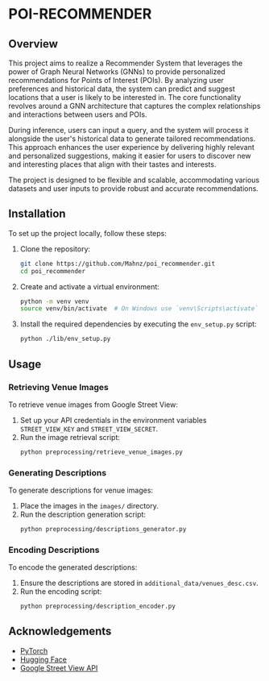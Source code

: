 # POI-RECOMMENDER

## Overview
This project aims to realize a Recommender System that leverages the power of Graph Neural Networks (GNNs) to provide personalized recommendations for Points of Interest (POIs). By analyzing user preferences and historical data, the system can predict and suggest locations that a user is likely to be interested in. The core functionality revolves around a GNN architecture that captures the complex relationships and interactions between users and POIs.

During inference, users can input a query, and the system will process it alongside the user's historical data to generate tailored recommendations. This approach enhances the user experience by delivering highly relevant and personalized suggestions, making it easier for users to discover new and interesting places that align with their tastes and interests.

The project is designed to be flexible and scalable, accommodating various datasets and user inputs to provide robust and accurate recommendations.


## Installation
To set up the project locally, follow these steps:
1. Clone the repository:
   ```bash
   git clone https://github.com/Mahnz/poi_recommender.git
   cd poi_recommender
   ```
2. Create and activate a virtual environment:
   ```bash
   python -m venv venv
   source venv/bin/activate  # On Windows use `venv\Scripts\activate`
   ```
3. Install the required dependencies by executing the `env_setup.py` script:
   ```bash
   python ./lib/env_setup.py
   ```


## Usage
### Retrieving Venue Images
To retrieve venue images from Google Street View:
1. Set up your API credentials in the environment variables `STREET_VIEW_KEY` and `STREET_VIEW_SECRET`.
2. Run the image retrieval script:
   ```bash
   python preprocessing/retrieve_venue_images.py
   ```

### Generating Descriptions
To generate descriptions for venue images:
1. Place the images in the `images/` directory.
2. Run the description generation script:
   ```bash
   python preprocessing/descriptions_generator.py
   ```

### Encoding Descriptions
To encode the generated descriptions:
1. Ensure the descriptions are stored in `additional_data/venues_desc.csv`.
2. Run the encoding script:
   ```bash
   python preprocessing/description_encoder.py
   ```


## Acknowledgements
- [PyTorch](https://pytorch.org/)
- [Hugging Face](https://huggingface.co/)
- [Google Street View API](https://developers.google.com/maps/documentation/streetview)
